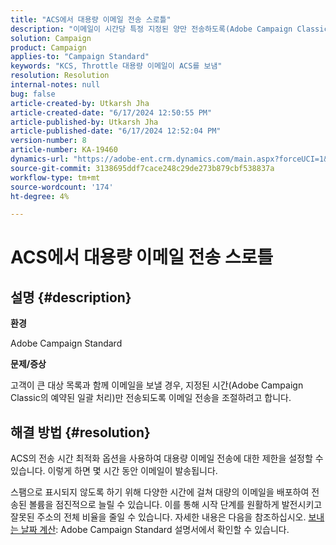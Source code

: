 ```yaml
---
title: "ACS에서 대용량 이메일 전송 스로틀"
description: "이메일이 시간당 특정 지정된 양만 전송하도록(Adobe Campaign Classic의 웨이브처럼) 이메일 전송을 조절하는 방법을 알아봅니다."
solution: Campaign
product: Campaign
applies-to: "Campaign Standard"
keywords: "KCS, Throttle 대용량 이메일이 ACS를 보냄"
resolution: Resolution
internal-notes: null
bug: false
article-created-by: Utkarsh Jha
article-created-date: "6/17/2024 12:50:55 PM"
article-published-by: Utkarsh Jha
article-published-date: "6/17/2024 12:52:04 PM"
version-number: 8
article-number: KA-19460
dynamics-url: "https://adobe-ent.crm.dynamics.com/main.aspx?forceUCI=1&pagetype=entityrecord&etn=knowledgearticle&id=8088c939-a82c-ef11-840a-002248084fbb"
source-git-commit: 3138695ddf7cace248c29de273b879cbf538837a
workflow-type: tm+mt
source-wordcount: '174'
ht-degree: 4%

---
```


# ACS에서 대용량 이메일 전송 스로틀

## 설명 {#description}


<b>환경</b>

Adobe Campaign Standard

<b>문제/증상</b>

고객이 큰 대상 목록과 함께 이메일을 보낼 경우, 지정된 시간(Adobe Campaign Classic의 예약된 일괄 처리)만 전송되도록 이메일 전송을 조절하려고 합니다.


## 해결 방법 {#resolution}


ACS의 전송 시간 최적화 옵션을 사용하여 대용량 이메일 전송에 대한 제한을 설정할 수 있습니다. 이렇게 하면 몇 시간 동안 이메일이 발송됩니다.

스팸으로 표시되지 않도록 하기 위해 다양한 시간에 걸쳐 대량의 이메일을 배포하여 전송된 볼륨을 점진적으로 늘릴 수 있습니다. 이를 통해 시작 단계를 원활하게 발전시키고 잘못된 주소의 전체 비율을 줄일 수 있습니다. 자세한 내용은 다음을 참조하십시오. [보내는 날짜 계산](https://experienceleague.adobe.com/docs/campaign-standard/using/testing-and-sending/scheduling-messages/computing-the-sending-date.html): Adobe Campaign Standard 설명서에서 확인할 수 있습니다.


